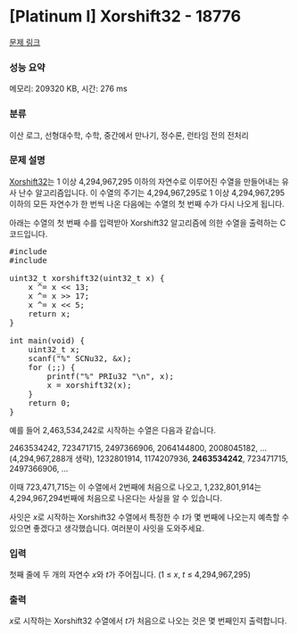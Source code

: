 # [Platinum I] Xorshift32 - 18776 

[문제 링크](https://www.acmicpc.net/problem/18776) 

### 성능 요약

메모리: 209320 KB, 시간: 276 ms

### 분류

이산 로그, 선형대수학, 수학, 중간에서 만나기, 정수론, 런타임 전의 전처리

### 문제 설명

<p><a href="https://en.wikipedia.org/wiki/Xorshift">Xorshift32</a>는 1 이상 4,294,967,295 이하의 자연수로 이루어진 수열을 만들어내는 유사 난수 알고리즘입니다. 이 수열의 주기는 4,294,967,295로 1 이상 4,294,967,295 이하의 모든 자연수가 한 번씩 나온 다음에는 수열의 첫 번째 수가 다시 나오게 됩니다.</p>

<p>아래는 수열의 첫 번째 수를 입력받아 Xorshift32 알고리즘에 의한 수열을 출력하는 C 코드입니다.</p>

<pre class="brush:c++; toolbar:false;">#include <stdio.h>
#include <inttypes.h>

uint32_t xorshift32(uint32_t x) {
    x ^= x << 13;
    x ^= x >> 17;
    x ^= x << 5;
    return x;
}

int main(void) {
    uint32_t x;
    scanf("%" SCNu32, &x);
    for (;;) {
        printf("%" PRIu32 "\n", x);
        x = xorshift32(x);
    }
    return 0;
}</pre>

<p>예를 들어 2,463,534,242로 시작하는 수열은 다음과 같습니다.</p>

<p>2463534242, 723471715, 2497366906, 2064144800, 2008045182, ...(4,294,967,288개 생략), 1232801914, 1174207936, <strong>2463534242</strong>, 723471715, 2497366906, ...</p>

<p>이때 723,471,715는 이 수열에서 2번째에 처음으로 나오고, 1,232,801,914는 4,294,967,294번째에 처음으로 나온다는 사실을 알 수 있습니다.</p>

<p>사잇은 <em>x</em>로 시작하는 Xorshift32 수열에서 특정한 수 <em>t</em>가 몇 번째에 나오는지 예측할 수 있으면 좋겠다고 생각했습니다. 여러분이 사잇을 도와주세요.</p>

### 입력 

 <p>첫째 줄에 두 개의 자연수 <em>x</em>와 <em>t</em>가 주어집니다. (1 ≤ <em>x</em>, <em>t</em> ≤ 4,294,967,295)</p>

### 출력 

 <p><em>x</em>로 시작하는 Xorshift32 수열에서 <em>t</em>가 처음으로 나오는 것은 몇 번째인지 출력합니다.</p>

